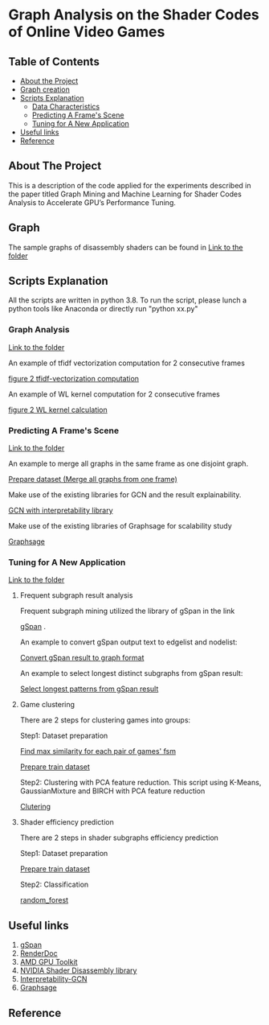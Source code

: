 # Graph Analysis on the Shader Codes of Online Video Games 
<!-- TABLE OF CONTENTS -->
## Table of Contents

* [About the Project](#about-the-project)
* [Graph creation](#Graph-creation)
* [Scripts Explanation](#Scripts-Explanation)
  * [Data Characteristics ](#Graph-Analysis)
  * [Predicting A Frame's Scene](#Single-game)
  * [Tuning for A New Application ](#Inter-game)
* [Useful links](#Useful-linkes)
* [Reference](#Reference)



<!-- ABOUT THE PROJECT -->
## About The Project
This is a description of the code applied for the experiments described in the paper titled Graph Mining and Machine Learning for Shader Codes Analysis to Accelerate GPU’s Performance Tuning.

<!-- Graph creation -->
## Graph  
The sample graphs of disassembly shaders can be found in  [Link to the folder](sample_graph/)


<!-- Scripts Explanation -->
## Scripts Explanation

All the scripts are written in python 3.8. To run the script, please lunch a python tools like Anaconda or directly run "python xx.py" 

###  Graph Analysis 
[Link to the folder](Graph_Analysis/)

An example of tfidf vectorization computation for 2 consecutive frames

[figure 2 tfidf-vectorization computation](Graph_Analysis/tfid_vector_2consecutiveFrame_FS.py)

An example of WL kernel computation for 2 consecutive frames

[figure 2 WL kernel calculation](Graph_Analysis/WL_kernel_2consecutiveFrame_FS.py)


### Predicting A Frame's Scene
[Link to the folder](Single_Game/)

An example to merge all graphs in the same frame as one disjoint graph. 

[Prepare dataset (Merge all graphs from one frame)](Single_Game/merge_allgraph_into1_perframe_GTA5_cs_hs_ls.py)

Make use of the existing libraries for GCN and the result explainability.   
   
[GCN with interpretability library](https://github.com/tsKenneth/interpretable-graph-classification)

Make use of the existing libraries of Graphsage for scalability study

[Graphsage](https://github.com/diningphil/gnn-comparison)
	
### Tuning for A New Application
[Link to the folder](Inter_Game/)

1. Frequent subgraph result analysis 

   Frequent subgraph mining utilized the library of gSpan in the link 
   
   [gSpan](https://github.com/betterenvi/gSpan) . 

   An example to convert gSpan output text to edgelist and nodelist: 
    
   [Convert gSpan result to graph format](Inter_Game/convert_fsm_file_to_edgelist_hash.py)

   An example to select longest distinct subgraphs from gSpan result: 
    
   [Select longest patterns from gSpan result ](Inter_Game/select_distinct_subgraph_labelgame.py)

2. Game clustering 
	
   There are 2 steps for clustering games into groups:

   Step1: Dataset preparation 
    
	[Find max similarity for each pair of games' fsm](Inter_Game/WL_kernel_inter_game_fsm.py)
   
  	[Prepare train dataset](Inter_Game/prepare_dataset_clustering.py)


   Step2: Clustering with PCA feature reduction. This script using K-Means, GaussianMixture and BIRCH with PCA feature reduction
    
	[Clutering](Inter_Game/Kmeans_PCA.py)
	

3. Shader efficiency prediction

    There are 2 steps in shader subgraphs efficiency prediction 

    Step1: Dataset preparation

	[Prepare train dataset](Inter_Game/prepare_dataset_predict_efficiency_select_distinct_hw_used_in_shader.py)
	
    Step2: Classification  
    
	[random_forest](Inter_Game/random_forest_crossValidation.py)

    

<!-- Useful linkes -->
## Useful links
1. [gSpan](https://github.com/betterenvi/gSpan)
2. [RenderDoc](https://renderdoc.org/)
3. [AMD GPU Toolkit](https://gpuopen.com/introducing-radeon-developer-tool-suite/})
4. [NVIDIA Shader Disassembly library](https://developer.nvidia.com/shader-disasm)
5. [Interpretability-GCN](https://github.com/tsKenneth/interpretable-graph-classification)
6. [Graphsage](https://github.com/diningphil/gnn-comparison)



<!-- Reference -->
## Reference

